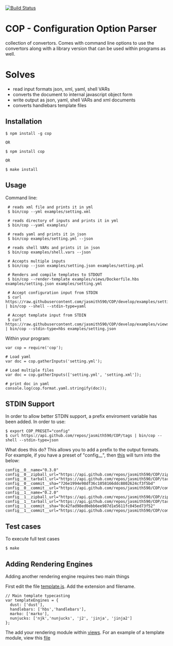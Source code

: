 [![Build Status](https://travis-ci.org/jasmith590/COP.svg?branch=develop)](https://travis-ci.org/jasmith590/COP)

# COP - Configuration Option Parser

collection of convertors.
Comes with command line options to use the convertors along with a library version that can be used within programs as well.

# Solves
  * read input formats json, xml, yaml, shell VARs 
  * converts the document to internal javascript object form
  * write output as json, yaml, shell VARs and xml documents
  * converts handlebars template files

## Installation

    $ npm install -g cop
        
    OR
    
    $ npm install cop
    
    OR 
    
    $ make install

## Usage

Command line:

     # reads xml file and prints it in yml
     $ bin/cop --yml examples/setting.xml
     
     # reads directory of inputs and prints it in yml
     $ bin/cop --yaml examples/
     
     # reads yaml and prints it in json
     $ bin/cop examples/setting.yml --json
     
     # reads shell VARs and prints it in json
     $ bin/cop examples/shell.vars --json
     
     # Accepts multiple inputs
     $ bin/cop --json examples/setting.json examples/setting.yml
     
     # Renders and compile templates to STDOUT 
     $ bin/cop --render-template examples/views/Dockerfile.hbs examples/setting.json examples/setting.yml
     
     # Accept configuration input from STDIN
     $ curl https://raw.githubusercontent.com/jasmith590/COP/develop/examples/setting.yml | bin/cop --shell --stdin-type=yaml
     
     # Accept template input from STDIN
     $ curl https://raw.githubusercontent.com/jasmith590/COP/develop/examples/views/Dockerfile.hbs | bin/cop --stdin-type=hbs examples/setting.json

Within your program:

    var cop = require('cop');
    
    # Load yaml
    var doc = cop.gatherInputs('setting.yml');
    
    # Load multiple files
    var doc = cop.gatherInputs(['setting.yml', 'setting.xml']);
    
    # print doc in yaml 
    console.log(cop.format.yaml.stringify(doc));

## STDIN Support
In order to allow better STDIN support, a prefix enviroment variable has been added. In order to use:

    $ export COP_PRESET="config"
    $ curl https://api.github.com/repos/jasmith590/COP/tags | bin/cop --shell --stdin-type=json
    
What does this do? This allows you to add a prefix to the output formats. For example, if you have a preset of "config__", then [this](https://api.github.com/repos/jasmith590/COP/tags) will turn into the below:

```
config__0__name="0.3.0"
config__0__zipball_url="https://api.github.com/repos/jasmith590/COP/zipball/0.3.0"
config__0__tarball_url="https://api.github.com/repos/jasmith590/COP/tarball/0.3.0"
config__0__commit__sha="726e1994e98df36c1058166ddc8802624cf3f5bd"
config__0__commit__url="https://api.github.com/repos/jasmith590/COP/commits/726e1994e98df36c1058166ddc8802624cf3f5bd"
config__1__name="0.2.0"
config__1__zipball_url="https://api.github.com/repos/jasmith590/COP/zipball/0.2.0"
config__1__tarball_url="https://api.github.com/repos/jasmith590/COP/tarball/0.2.0"
config__1__commit__sha="0c42fad98ed0ebb6ee987d1e5611fc045ed73f52"
config__1__commit__url="https://api.github.com/repos/jasmith590/COP/commits/0c42fad98ed0ebb6ee987d1e5611fc045ed73f52"
```

## Test cases
To execute full test cases

    $ make


## Adding Rendering Engines
Adding another rendering engine requires two main things

First edit the file [template.js](/lib/template.js). Add the extension and filename.

```
// Main template typecasting
var templateEngines = {
  dust: ['dust'],
  handlebars: ['hbs','handlebars'],
  marko: ['marko'],
  nunjucks: ['njk','nunjucks', 'j2', 'jinja', 'jinja2']
};
```

The add your rendering module within [views](/lib/views/). For an example of a template module, view this [file](/lib/views/handlebars.js)
